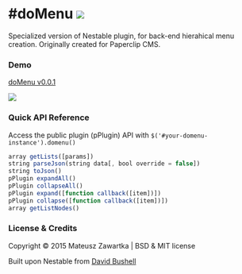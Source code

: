 #doMenu
[![](https://raw.githubusercontent.com/mechanicious/domenu/master/homepage/img/thumbnail-top.png)](http://mechanicious.github.io/domenu/)
========

Specialized version of Nestable plugin, for back-end hierahical menu creation.
Originally created for Paperclip CMS.

### Demo
[doMenu v0.0.1](http://mechanicious.github.io/domenu/)

[![](https://github.com/mechanicious/domenu/blob/gh-pages/domenu-0.0.1-gif.gif?raw=true)](http://mechanicious.github.io/domenu/)
### Quick API Reference
Access the public plugin (pPlugin) API with `$('#your-domenu-instance').domenu()`
```js
array getLists([params])
string parseJson(string data[, bool override = false])
string toJson()
pPlugin expandAll()
pPlugin collapseAll()
pPlugin expand([function callback([item])])
pPlugin collapse([function callback([item])])
array getListNodes()
```
### License & Credits 
Copyright © 2015 Mateusz Zawartka | BSD & MIT license

Built upon Nestable from [David Bushell](http://dbushell.com/)
